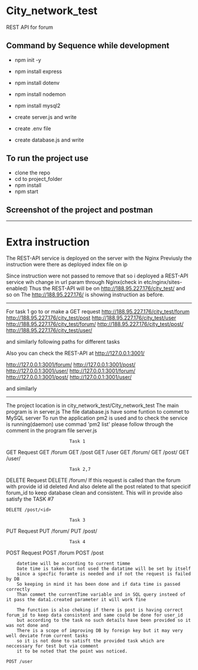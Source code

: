 # City_network_test
REST API for forum 

## Command by Sequence while development

- npm init -y

- npm install express

- npm install dotenv

- npm install nodemon

- npm install mysql2

- create server.js and write
- create .env file
- create database.js and write





## To run the project use 

- clone the repo
- cd to project_folder
- npm install
- npm start


## Screenshot of the project and postman



**********************************************************************************************************************************
# Extra instruction

The REST-API service is deployed on the server with the Nginx
Previusly the instruction were there as deployed index file on ip  

Since instruction were not passed to remove that 
so i deployed a REST-API service wih change in url param
through Nginx(check in etc/nginx/sites-enabled) 
Thus the REST-API will be on http://188.95.227.176/city_test/ and so on
The http://188.95.227.176/ is showing instruction as before.

*********************************************************************************

For task 1 go to  or make a GET request
http://188.95.227.176/city_test/forum
http://188.95.227.176/city_test/post
http://188.95.227.176/city_test/user
http://188.95.227.176/city_test/forum/<id>
http://188.95.227.176/city_test/post/<id>
http://188.95.227.176/city_test/user/<id>

and similarly following paths for different tasks 

Also you can check the REST-API at http://127.0.0.1:3001/

http://127.0.0.1:3001/forum/
http://127.0.0.1:3001/post/
http://127.0.0.1:3001/user/
http://127.0.0.1:3001/forum/<id>
http://127.0.0.1:3001/post/<id>
http://127.0.0.1:3001/user/<id>

and similarly

********************************************************************************

The project location is in city_network_test/City_network_test
The main program is in server.js
The file database.js have some funtion to commet to MySQL server
To run the application pm2 is used and to check the service is running(daemon) use commad 'pm2 list' 
please follow through the comment in the program file server.js



                            Task 1
GET Request
	GET /forum
	GET /post
	GET /user
	GET /forum/<id>
	GET /post/<id>
	GET /user/<id>


                            Task 2,7
DELETE Request
	DELETE /forum/<id>
                    If this request is called than the forum with provide id id deleted
	                And also delete all the post related to that specicif forum_id to keep database clean and consistent. 
	                This will in provide also satisfy the TASK #7

	DELETE /post/<id>
                    
                            Task 3
PUT Request
	PUT /forum/<id>
	PUT /post/<id>



                            Task 4
POST Request
	POST /forum
	POST /post

		datetime will be according to current timme
		Date time is taken but not used the datatime will be set by itself 
		since a specfic foramte is needed and if not the request is failed by DB 
		So keeping in mind it has been done and if data time is passed correctly 
		Than commet the currentTime variable and in SQL query insteed of it pass the data1.created parameter it will work fine 

		The function is also cheking if there is post is having correct forum_id to keep data consistent and same could be done for user_id 
		but according to the task no such details have been provided so it was not done and 
		There is a scope of improving DB by foreign key but it may very well deviate from current tasks
		so it is not done to satisft the provided task which are neccessary for test but via comment 
		it to be noted that the point was noticed.   

	POST /user



